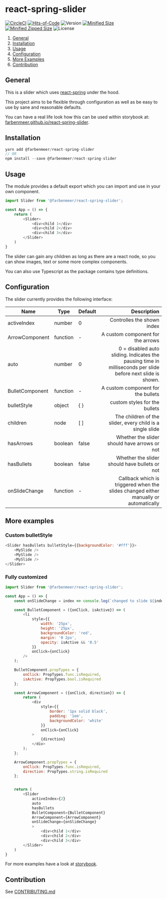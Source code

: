 # react-spring-slider

[![CircleCI](https://circleci.com/gh/farbenmeer/react-spring-slider.svg?style=svg)](https://circleci.com/gh/farbenmeer/react-spring-slider)
[![Hits-of-Code](https://hitsofcode.com/github/farbenmeer/react-spring-slider)](https://hitsofcode.com/view/github/farbenmeer/react-spring-slider)
![Version](https://img.shields.io/npm/v/@farbenmeer/react-spring-slider?style=flat-square)
[![Minified Size](https://img.shields.io/bundlephobia/min/@farbenmeer/react-spring-slider?style=flat-square)](https://img.shields.io/bundlephobia/min/@farbenmeer/react-spring-slider?style=flat-square)
[![Minified Zipped Size](https://img.shields.io/bundlephobia/minzip/@farbenmeer/react-spring-slider?style=flat-square)](https://img.shields.io/bundlephobia/minzip/@farbenmeer/react-spring-slider?style=flat-square)
![License](https://img.shields.io/github/license/farbenmeer/react-spring-slider?style=flat-square)

1. [General](#general)  
2. [Installation](#installation)  
3. [Usage](#usage)  
4. [Configuration](#configuration)  
5. [More Examples](#more-examples)  
6. [Contribution](#contribution)  

## General

This is a slider which uses [react-spring](https://www.react-spring.io/) under 
the hood.

This project aims to be flexible through configuration as well as be easy to use 
by sane and reasonable defaults.

You can have a real life look how this can be used within storybook at: 
[farbenmeer.github.io/react-spring-slider](https://farbenmeer.github.io/react-spring-slider/).

## Installation

```js
yarn add @farbenmeer/react-spring-slider
// OR
npm install --save @farbenmeer/react-spring-slider
```

## Usage

The module provides a default export which you can import and use in your own 
component.

```js
import Slider from '@farbenmeer/react-spring-slider';

const App = () => {
	return (
		<Slider>
			<div>child 1</div>
			<div>child 2</div>
			<div>child 3</div>
		</Slider>
	)
}
```

The slider can gain any children as long as there are a react node, so you can 
show images, text or some more complex components.

You can also use Typescript as the package contains type definitions.

## Configuration

The slider currently provides the following interface:

| Name                 | Type          | Default |Description                                            |
| -------------------- | ------------- | -----   | -----------------------------------------------------:| 
| activeIndex          | number        | 0       | Controlles the shown index |
| ArrowComponent       | function      | -       | A custom component for the arrows |
| auto                 | number        | 0       | 0 = disabled auto sliding. Indicates the pausing time in milliseconds per slide before next slide is shown.  |
| BulletComponent      | function      | -       | A custom component for the bullets |
| bulletStyle          | object        | { }     | custom styles for the bullets |
| children             | node          | [ ]     | The children of the slider, every child is a single slide |
| hasArrows            | boolean       | false   | Whether the slider should have arrows or not |
| hasBullets           | boolean       | false   | Whether the slider should have bullets or not |
| onSlideChange        | function      | -       | Callback which is triggered when the slides changed either manually or automatically |



## More examples

### Custom bulletStyle
```js
<Slider hasBullets bulletStyle={{backgroundColor: '#fff'}}>
	<MySlide />
	<MySlide />
	<MySlide />
</Slider>
```

### Fully customized

```js
import Slider from '@farbenmeer/react-spring-slider';

const App = () => {
	const onSlideChange = index => console.log(`changed to slide ${index}`);

	const BulletComponent = ({onClick, isActive}) => (
		<li
			style={{
				width: '25px',
				height: '25px',
				backgroundColor: 'red',
				margin: '0 2px',
				opacity: isActive && '0.5'
			}}
			onClick={onClick}
		/>
	);

	BulletComponent.propTypes = {
		onClick: PropTypes.func.isRequired,
		isActive: PropTypes.bool.isRequired
	};

	const ArrowComponent = ({onClick, direction}) => {
		return (
			<div
				style={{
					border: '1px solid black',
					padding: '1em',
					backgroundColor: 'white'
				}}
				onClick={onClick}
			>
				{direction}
			</div>
		);
	};

	ArrowComponent.propTypes = {
		onClick: PropTypes.func.isRequired,
		direction: PropTypes.string.isRequired
	};


	return (
		<Slider 
			activeIndex={2} 
			auto 
			hasBullets 
			BulletComponent={BulletComponent}
			ArrowComponent={ArrowComponent}
			onSlideChange={onSlideChange}
			>
				<div>child 1</div>
				<div>child 2</div>
				<div>child 3</div>
		</Slider>
	)
}
```

For more examples have a look at [storybook](https://farbenmeer.github.io/react-spring-slider/).

## Contribution

See [CONTRIBUTING.md](https://github.com/farbenmeer/react-spring-slider/blob/master/CONTRIBUTING.md)
